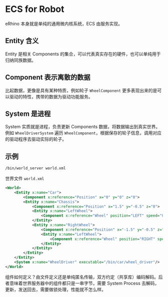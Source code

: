 # ECS for Robot

eRhino 本身就是单纯的通用微内核系统，ECS 由服务实现。

## Entity 含义

Entity 是相关 Components 的集合，可以代表真实存在的硬件，也可以单纯用于归纳同族数据。

## Component 表示离散的数据

比起数据，更像是具有某种特质，例如轮子 `WheelComponent` 更多表现出来的是可以驱动的特性，携带的数据为驱动功能服务。

## System 是进程

System 实质就是进程，负责更新 Components 数据，将数据输出到真实世界。例如 `WheelDriverSystem` 遍历 `WheelComponent`，根据保存的轮子信息，调用对应的驱动程序去驱动实际的轮子。

## 示例

```sh
/bin/world_server world.xml
```

世界文件 `world.xml`

```xml
<World>
    <Entity x:name="Car">
        <Component x:reference="Position" x="0" y="0" z="0">
        <Entity x:name="Chassis">
            <Component x:reference="Position" x="1.5" y="-0.5" z="0">
            <Entity x:name="LeftWheel">
                <Component x:reference="Wheel" position="LEFT" speed="0"/>
            </Entity>
            <Entity x:name="RightWheel">
                <Component x:reference="Position" x="-1.5" y="-0.5" z="0">
                <Entity x:name="LeftWheel">
                    <Component x:reference="Wheel" position="RIGHT" speed="0"/>
                </Entity>
            </Entity>
        </Entity>
    </Entity>
    <System x:name="WheelDriver" executable="/bin/car/wheel_driver"/>
</World>
```

组件如何定义？由文件定义还是单纯匿名传输，双方约定（共享库）编码解码。后者意味着世界服务器中的组件都只是一串字节，需要 System Process 去解码，更新，发送回去，需要做锁处理，性能就不怎么样。
